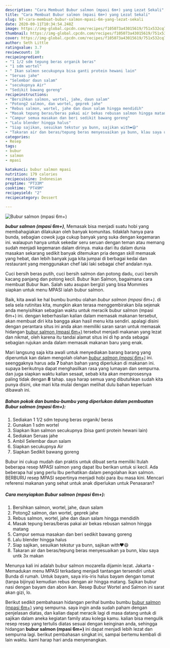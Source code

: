 ```yaml
---
description: "Cara Membuat Bubur salmon (mpasi 6m+) yang Lezat Sekali"
title: "Cara Membuat Bubur salmon (mpasi 6m+) yang Lezat Sekali"
slug: 97-cara-membuat-bubur-salmon-mpasi-6m-yang-lezat-sekali
date: 2020-09-11T10:34:54.248Z
image: https://img-global.cpcdn.com/recipes/f105073a43015619/751x532cq70/bubur-salmon-mpasi-6m-foto-resep-utama.jpg
thumbnail: https://img-global.cpcdn.com/recipes/f105073a43015619/751x532cq70/bubur-salmon-mpasi-6m-foto-resep-utama.jpg
cover: https://img-global.cpcdn.com/recipes/f105073a43015619/751x532cq70/bubur-salmon-mpasi-6m-foto-resep-utama.jpg
author: Seth Little
ratingvalue: 3.7
reviewcount: 10
recipeingredient:
- "1 1/2 sdm tepung beras organik beras"
- "1 sdm wortel"
- " Ikan salmon secukupnya bisa ganti protein hewani lain"
- "Seruas jahe"
- "Selembar daun salam"
- "secukupnya Air"
- "Sedikit bawang goreng"
recipeinstructions:
- "Bersihkan salmon, wortel, jahe, daun salam"
- "Potong2 salmon, dan wortel, geprek jahe"
- "Rebus salmon, wortel, jahe dan daun salam hingga mendidih"
- "Masak tepung beras/beras pakai air bekas rebusan salmon hingga matang"
- "Campur semua masakan dan beri sedikit bawang goreng"
- "Lalu blender hingga halus"
- "Siap sajikan, sesuikan tekstur ya bunn, sajikan with❤😄"
- "Takaran air dan beras/tepung beras menyesuaikan ya bunn, klau saya untk 3x makan"
categories:
- Resep
tags:
- bubur
- salmon
- mpasi

katakunci: bubur salmon mpasi 
nutrition: 179 calories
recipecuisine: Indonesian
preptime: "PT33M"
cooktime: "PT49M"
recipeyield: "2"
recipecategory: Dessert

---
```



![Bubur salmon (mpasi 6m+)](https://img-global.cpcdn.com/recipes/f105073a43015619/751x532cq70/bubur-salmon-mpasi-6m-foto-resep-utama.jpg)

<b><i>bubur salmon (mpasi 6m+)</i></b>, Memasak bisa menjadi suatu hobi yang membahagiakan dilakukan oleh banyak komunitas. tidaklah hanya para bunda, sebagian cowok juga cukup banyak yang suka dengan kegemaran ini. walaupun hanya untuk sekedar seru seruan dengan teman atau memang sudah menjadi kegemaran dalam dirinya. maka dari itu dalam dunia masakan sekarang sedikit banyak ditemukan pria dengan skill memasak yang hebat, dan lebih banyak juga kita jumpai di berbagai kedai dan restaurant yang menggunakan chef laki laki sebagai chef andalan nya.

Cuci bersih beras putih, cuci bersih salmon dan potong dadu, cuci bersih kacang panjang dan potong kecil. Bubur Ikan Salmon, bagaimana cara membuat Bubur Ikan. Salah satu asupan bergizi yang bisa Mommies siapkan untuk menu MPASI ialah bubur salmon.

Baik, kita awali ke hal bumbu bumbu olahan <i>bubur salmon (mpasi 6m+)</i>. di sela sela rutinitas kita, mungkin akan terasa menggembirakan bila sejenak anda menyisihkan sebagian waktu untuk meracik bubur salmon (mpasi 6m+) ini. dengan keberhasilan kalian dalam memasak makanan tersebut, akan membuat diri kita bangga akan hasil menu kita sendiri. apalagi disini dengan perantara situs ini anda akan memiliki saran saran untuk memasak hidangan <u>bubur salmon (mpasi 6m+)</u> tersebut menjadi makanan yang lezat dan nikmat, oleh karena itu tandai alamat situs ini di hp anda sebagai sebagian rujukan anda dalam memasak makanan baru yang enak.


Mari langsung saja kita awali untuk menyediakan barang barang yang diperuntuk kan dalam mengolah olahan <u><i>bubur salmon (mpasi 6m+)</i></u> ini. seenggaknya harus ada <b>7</b> bahan bahan yang diperlukan di makanan ini. supaya berikutnya dapat menghasilkan rasa yang lumayan dan sempurna. dan juga siapkan waktu kalian sesaat, sebab kita akan memprosesnya paling tidak dengan <b>8</b> tahap. saya harap semua yang dibutuhkan sudah kita punya disini, oke mari kita mulai dengan melihat dulu bahan keperluan dibawah ini.

<!--inarticleads1-->

##### Bahan pokok dan bumbu-bumbu yang diperlukan dalam pembuatan Bubur salmon (mpasi 6m+):

1. Sediakan 1 1/2 sdm tepung beras organik/ beras
1. Gunakan 1 sdm wortel
1. Siapkan  Ikan salmon secukupnya (bisa ganti protein hewani lain)
1. Sediakan Seruas jahe
1. Ambil Selembar daun salam
1. Siapkan secukupnya Air
1. Siapkan Sedikit bawang goreng


Bubur ini cukup mudah dan praktis untuk dibuat serta memiliki Itulah beberapa resep MPASI salmon yang dapat Ibu berikan untuk si kecil. Ada beberapa hal yang perlu Ibu perhatikan dalam pengolahan ikan salmon. BERBURU resep MPASI sepertinya menjadi hobi para ibu masa kini. Mencari referensi makanan yang sehat untuk anak diperlukan untuk Penasaran? 

<!--inarticleads2-->

##### Cara menyiapkan Bubur salmon (mpasi 6m+):

1. Bersihkan salmon, wortel, jahe, daun salam
1. Potong2 salmon, dan wortel, geprek jahe
1. Rebus salmon, wortel, jahe dan daun salam hingga mendidih
1. Masak tepung beras/beras pakai air bekas rebusan salmon hingga matang
1. Campur semua masakan dan beri sedikit bawang goreng
1. Lalu blender hingga halus
1. Siap sajikan, sesuikan tekstur ya bunn, sajikan with❤😄
1. Takaran air dan beras/tepung beras menyesuaikan ya bunn, klau saya untk 3x makan


Menunya kali ini adalah bubur salmon mozarella dijamin lezat. Jakarta - Memadukan menu MPASI terkadang menjadi tantangan tersendiri untuk Bunda di rumah. Untuk bayam, saya iris-iris halus bayam dengan tomat (tanpa bijinya) kemudian rebus dengan air hingga matang. Sajikan bubur nasi dengan bayam dan abon ikan. Resep Bubur Wortel and Salmon ini sarat akan gizi, lo. 

Berikut sedikit pembahasan hidangan perihal bumbu bumbu <u>bubur salmon (mpasi 6m+)</u> yang sempurna. saya ingin anda sudah paham dengan penjelasan diatas, dan kalian dapat meracik lagi di masa datang untuk di sajikan dalam aneka kegiatan family atau kolega kamu. kalian bisa mengulik resep resep yang tertulis diatas sesuai dengan keinginan anda, sehingga hidangan <b>bubur salmon (mpasi 6m+)</b> ini dapat menjadi lebih lezat dan sempurna lagi. berikut pembahasan singkat ini, sampai bertemu kembali di lain waktu. kami harap hari anda menyenangkan.

